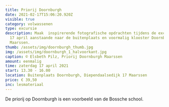 ```yaml
---
title: Priorij Doornburgh
date: 2021-02-17T15:06:20.920Z
visible: true
category: volwassenen
type: excursie
description: Maak  inspirerende fotografische opdrachten tijdens de excursie op
  17 april aanstaande naar de buitenplaats en voormalig klooster Doornburgh in
  Maarssen.
thumb: /assets/img/doornburgh_thumb.jpg
img: /assets/img/doornburgh_1_halvoorkant.jpg
caption: © Elsbeth Pilz, Priorij Doornburgh Maarssen
amount: eenmalig
time: zaterdag 17 april 2021
start: 13.30 - 16.00
location: Buitenplaats Doornburgh, Diependaalsedijk 17 Maarssen
price: € 39,50
inc: lesmateriaal
---
```

De priorij op Doornburgh is een voorbeeld van de Bossche school.